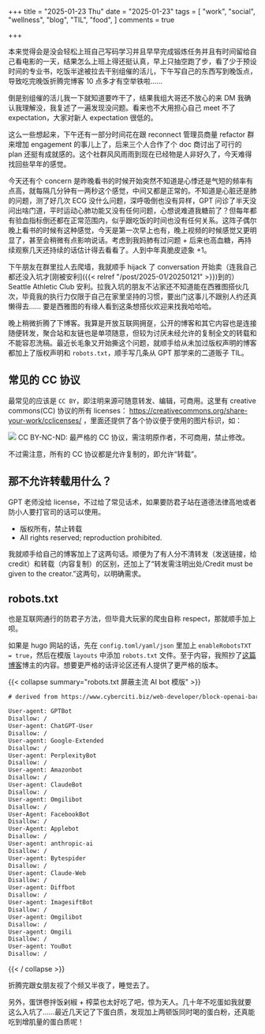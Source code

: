 +++
title = "2025-01-23 Thu"
date = "2025-01-23"
tags = [
    "work",
    "social",
    "wellness",
    "blog",
    "TIL",
    "food",
]
comments = true

+++

本来觉得会是没会轻松上班自己写码学习并且早早完成锻炼任务并且有时间留给自己看电影的一天，结果怎么上班上得还挺认真，早上只抽空跑了步，看了少于预设时间的专业书，吃饭半途被拉去干别组催的活儿，下午写自己的东西写到晚饭点，导致吃完晚饭折腾完博客 10 点多才有空举铁啦…… 

倒是别组催的活儿我一下就知道要咋干了，结果我组大哥还不放心的来 DM 我确认我理解没，我复述了一遍发现没问题。看来也不大用担心自己 meet 不了 expectation，大家对新人 expectation 很低的。

这么一些想起来，下午还有一部分时间花在跟 reconnect 管理员商量 refactor 群来增加 engagement 的事儿上了，后来三个人合作了个 doc 商讨出了可行的 plan 还挺有成就感的。这个社群风风雨雨到现在已经物是人非好久了，今天难得找回些早年的感觉。

今天还有个 concern 是昨晚看书的时候开始突然不知道是心悸还是气短的频率有点高，就每隔几分钟有一两秒这个感觉，中间又都是正常的。不知道是心脏还是肺的问题，测了好几次 ECG 没什么问题，深呼吸倒也没有异样，GPT 问诊了半天没问出啥门道，平时运动心肺功能又没有任何问题，心想说难道我糖前了？但每年都有验血指标倒还都在正常范围内，似乎跟吃饭的时间也没有任何关系。这阵子偶尔晚上看书的时候有这种感觉，今天是第一次早上也有，晚上视频的时候感觉又更明显了，甚至会稍微有点影响说话。考虑到我妈肺有过问题 + 后来也高血糖，再持续观察几天还持续的话估计得去看看了。人到中年真脆皮迹象 +1。

下午朋友在群里拉人去爬墙，我就顺手 hijack 了 conversation 开始卖（连我自己都还没入坑才[刚被安利]({{< relref "/post/2025-01/20250121" >}})到的）Seattle Athletic Club 安利。拉我入坑的朋友不沾家还不知道能在西雅图搭伙几次，毕竟我的执行力仅限于自己在家里坚持的习惯，要出门这事儿不跟别人约还真懒得去…… 要是西雅图的有缘人看到这条想搭伙欢迎来找我哈哈哈。

晚上稍微折腾了下博客。我算是开放互联网拥趸，公开的博客和其它内容也是连接随便转发，聚合站和友链也是单项随意，但较为讨厌未经允许的复制全文的转载和不能容忍洗稿。最近长毛象又开始撕这个问题，就顺手给从未加过版权声明的博客都加上了版权声明和 `robots.txt`，顺手写几条从 GPT 那学来的二道贩子 TIL。

## 常见的 CC 协议
最常见的应该是 `CC BY`，即注明来源可随意转发、编辑，可商用。这里有 creative commons(CC) 协议的所有 licenses： https://creativecommons.org/share-your-work/cclicenses/ ，里面还提供了各个协议便于使用的图片标识，如：

![](https://mirrors.creativecommons.org/presskit/buttons/88x31/png/by-nc-nd.png)
CC BY-NC-ND: 最严格的 CC 协议，需注明原作者，不可商用，禁止修改。

不过需注意，所有的 CC 协议都是允许复制的，即允许“转载”。

## 那不允许转载用什么？
GPT 老师没给 license，不过给了常见话术，如果要防君子站在道德法律高地或者防小人要打官司的话可以使用。
- 版权所有，禁止转载
- All rights reserved; reproduction prohibited.

我就顺手给自己的博客加上了这两句话。顺便为了有人分不清转发（发送链接，给 credit）和转载（内容复制）的区别，还加上了“转发需注明出处/Credit must be given to the creator.”这两句，以明确需求。

## robots.txt
也是互联网通行的防君子方法，但毕竟大玩家的爬虫自称 respect，那就顺手加上呗。

如果是 hugo 网站的话，先在 `config.toml/yaml/json` 里加上 `enableRobotsTXT = true`，然后在模版 `layouts` 中添加 `robots.txt` 文件。至于内容，我照抄了[这篇博客](https://www.cyberciti.biz/web-developer/block-openai-bard-bing-ai-crawler-bots-using-robots-txt-file/?utm_source=daily.douchi.space)博主的内容。想要更严格的话评论区还有人提供了更严格的版本。

{{< collapse summary="robots.txt 屏蔽主流 AI bot 模版" >}}
```txt
# derived from https://www.cyberciti.biz/web-developer/block-openai-bard-bing-ai-crawler-bots-using-robots-txt-file/

User-agent: GPTBot
Disallow: /
User-agent: ChatGPT-User
Disallow: /
User-agent: Google-Extended
Disallow: /
User-agent: PerplexityBot
Disallow: /
User-agent: Amazonbot
Disallow: /
User-agent: ClaudeBot
Disallow: /
User-agent: Omgilibot
Disallow: /
User-Agent: FacebookBot
Disallow: /
User-Agent: Applebot
Disallow: /
User-agent: anthropic-ai
Disallow: /
User-agent: Bytespider
Disallow: /
User-agent: Claude-Web
Disallow: /
User-agent: Diffbot
Disallow: /
User-agent: ImagesiftBot
Disallow: /
User-agent: Omgilibot
Disallow: /
User-agent: Omgili
Disallow: /
User-agent: YouBot
Disallow: /
```
{{< / collapse >}}

折腾完跟女朋友视了个频又半夜了，睡觉去了。

另外，蛋饼卷拌饭剁椒 + 榨菜也太好吃了吧，惊为天人。几十年不吃蛋如我就要这么入坑了……最近几天记了下蛋白质，发现加上两顿饭同时喝的蛋白粉，还真能吃到增肌量的蛋白质呢！